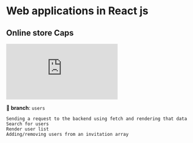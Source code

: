 # Web applications in React js

## Online store Caps
![](https://files.fm/thumb_show.php?i=fjxc56cvn)

**🌿 branch**: `users`

    Sending a request to the backend using fetch and rendering that data    
    Search for users
    Render user list
    Adding/removing users from an invitation array

